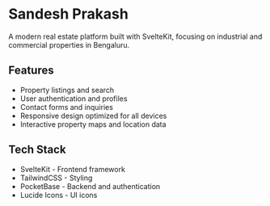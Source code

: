 # Sandesh Prakash

A modern real estate platform built with SvelteKit, focusing on industrial and commercial properties in Bengaluru.

## Features

- Property listings and search
- User authentication and profiles
- Contact forms and inquiries
- Responsive design optimized for all devices
- Interactive property maps and location data

## Tech Stack

- SvelteKit - Frontend framework
- TailwindCSS - Styling
- PocketBase - Backend and authentication
- Lucide Icons - UI icons
